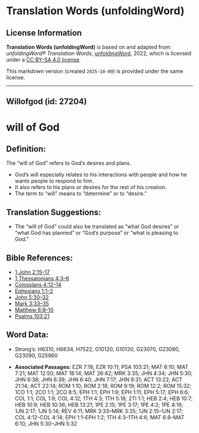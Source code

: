 # Translation Words (unfoldingWord)

## License Information

**Translation Words (unfoldingWord)** is based on and adapted from: _unfoldingWord® Translation Words_, [unfoldingWord](https://unfoldingword.org/utw), 2022, which is licensed under a [CC BY-SA 4.0 license](https://creativecommons.org/licenses/by-sa/4.0/legalcode.en).

This markdown version (created `2025-10-09`) is provided under the same license.



--------------------------------

## Willofgod (id: 27204)

will of God
===========

Definition:
-----------

The “will of God” refers to God’s desires and plans.

* God’s will especially relates to his interactions with people and how he wants people to respond to him.
* It also refers to his plans or desires for the rest of his creation.
* The term to “will” means to “determine” or to “desire.”

Translation Suggestions:
------------------------

* The “will of God” could also be translated as “what God desires” or “what God has planned” or “God’s purpose” or “what is pleasing to God.”

Bible References:
-----------------

* [1 John 2:15–17](https://ref.ly/1John2:15-1John2:17)
* [1 Thessalonians 4:3–6](https://ref.ly/1Thess4:3-1Thess4:6)
* [Colossians 4:12–14](https://ref.ly/Col4:12-Col4:14)
* [Ephesians 1:1–2](https://ref.ly/Eph1:1-Eph1:2)
* [John 5:30–32](https://ref.ly/John5:30-John5:32)
* [Mark 3:33–35](https://ref.ly/Mark3:33-Mark3:35)
* [Matthew 6:8–10](https://ref.ly/Matt6:8-Matt6:10)
* [Psalms 103:21](https://ref.ly/Ps103:21)

Word Data:
----------

* Strong’s: H6310, H6634, H7522, G10120, G10130, G23070, G23080, G23090, G25960

* **Associated Passages:** EZR 7:18; EZR 10:11; PSA 103:21; MAT 6:10; MAT 7:21; MAT 12:50; MAT 18:14; MAT 26:42; MRK 3:35; JHN 4:34; JHN 5:30; JHN 6:38; JHN 6:39; JHN 6:40; JHN 7:17; JHN 9:31; ACT 13:22; ACT 21:14; ACT 22:14; ROM 1:10; ROM 2:18; ROM 9:19; ROM 12:2; ROM 15:32; 1CO 1:1; 2CO 1:1; 2CO 8:5; EPH 1:1; EPH 1:9; EPH 1:11; EPH 5:17; EPH 6:6; COL 1:1; COL 1:9; COL 4:12; 1TH 4:3; 1TH 5:18; 2TI 1:1; HEB 2:4; HEB 10:7; HEB 10:9; HEB 10:36; HEB 13:21; 1PE 2:15; 1PE 3:17; 1PE 4:2; 1PE 4:19; 1JN 2:17; 1JN 5:14; REV 4:11; MRK 3:33–MRK 3:35; 1JN 2:15–1JN 2:17; COL 4:12–COL 4:14; EPH 1:1–EPH 1:2; 1TH 4:3–1TH 4:6; MAT 6:8–MAT 6:10; JHN 5:30–JHN 5:32

